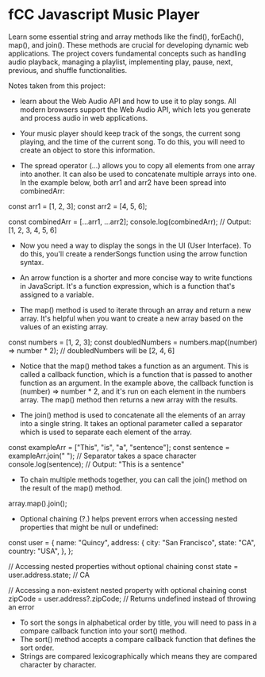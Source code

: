 # fCC Javascript Music Player
 Learn some essential string and array methods like the find(), forEach(), map(), and join(). These methods are crucial for developing dynamic web applications. The project covers fundamental concepts such as handling audio playback, managing a playlist, implementing play, pause, next, previous, and shuffle functionalities.

Notes taken from this project:

- learn about the Web Audio API and how to use it to play songs. All modern browsers support the Web Audio API, which lets you generate and process audio in web applications.

- Your music player should keep track of the songs, the current song playing, and the time of the current song. To do this, you will need to create an object to store this information.

- The spread operator (...) allows you to copy all elements from one array into another. It can also be used to concatenate multiple arrays into one. In the example below, both arr1 and arr2 have been spread into combinedArr:

const arr1 = [1, 2, 3];
const arr2 = [4, 5, 6];

const combinedArr = [...arr1, ...arr2];
console.log(combinedArr); // Output: [1, 2, 3, 4, 5, 6]

- Now you need a way to display the songs in the UI (User Interface). To do this, you'll create a renderSongs function using the arrow function syntax.
- An arrow function is a shorter and more concise way to write functions in JavaScript. It's a function expression, which is a function that's assigned to a variable.

- The map() method is used to iterate through an array and return a new array. It's helpful when you want to create a new array based on the values of an existing array.

const numbers = [1, 2, 3];
const doubledNumbers = numbers.map((number) => number * 2); // doubledNumbers will be [2, 4, 6]

- Notice that the map() method takes a function as an argument. This is called a callback function, which is a function that is passed to another function as an argument. In the example above, the callback function is (number) => number * 2, and it's run on each element in the numbers array. The map() method then returns a new array with the results.

- The join() method is used to concatenate all the elements of an array into a single string. It takes an optional parameter called a separator which is used to separate each element of the array.

const exampleArr = ["This", "is", "a", "sentence"];
const sentence = exampleArr.join(" "); // Separator takes a space character
console.log(sentence); // Output: "This is a sentence"

- To chain multiple methods together, you can call the join() method on the result of the map() method.

array.map().join();

- Optional chaining (?.) helps prevent errors when accessing nested properties that might be null or undefined:

const user = {
  name: "Quincy",
  address: {
    city: "San Francisco",
    state: "CA",
    country: "USA",
  },
};

// Accessing nested properties without optional chaining
const state = user.address.state; // CA

// Accessing a non-existent nested property with optional chaining
const zipCode = user.address?.zipCode; // Returns undefined instead of throwing an error

- To sort the songs in alphabetical order by title, you will need to pass in a compare callback function into your sort() method.
- The sort() method accepts a compare callback function that defines the sort order.
- Strings are compared lexicographically which means they are compared character by character.
